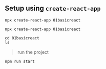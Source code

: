 ## Setup using `create-react-app`
```shell
npx create-react-app 01basicreact
```
    npx create-react-app 01basicreact
```shell
cd 01basicreact 
ls
```

> run the project
```shell
npm run start
```